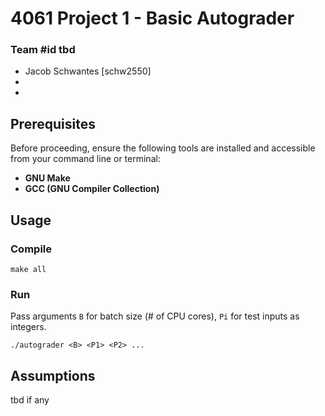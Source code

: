 # 4061 Project 1 - Basic Autograder
  
### Team #id tbd
- Jacob Schwantes [schw2550]
- 
-     

## Prerequisites

Before proceeding, ensure the following tools are installed and accessible from your command line or terminal:

- **GNU Make**
- **GCC (GNU Compiler Collection)**

## Usage
### Compile
```
make all
```
### Run
Pass arguments `B` for batch size (# of CPU cores), `Pi` for test inputs as integers.
```
./autograder <B> <P1> <P2> ...
```

## Assumptions
tbd if any
